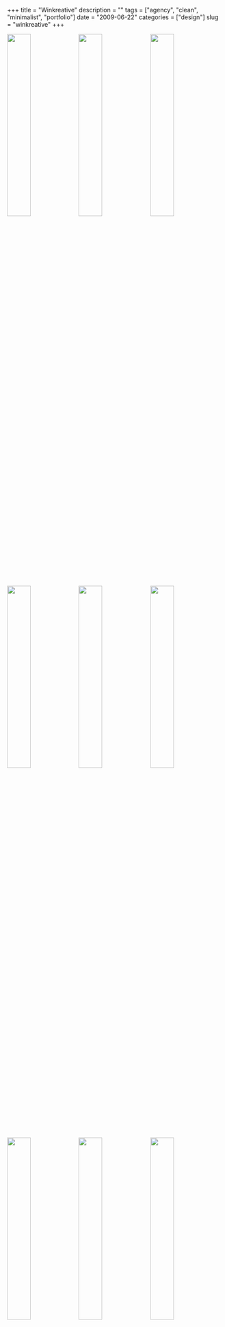 +++
title = "Winkreative"
description = ""
tags = ["agency", "clean", "minimalist", "portfolio"]
date = "2009-06-22"
categories = ["design"]
slug = "winkreative"
+++


<div id="screens-thumbs" class="clearfix mt1-5">
<a href="http://media.konigi.com/design/winkcreative-1.jpg" class="group" rel="group"><img src="http://media.konigi.com/design/winkcreative-1.png" alt="" class="thumb" style="width: 33%; max-width: 33%;padding: 0 1px 1px 0" /></a><a href="http://media.konigi.com/design/winkcreative-2.jpg" class="group" rel="group"><img src="http://media.konigi.com/design/winkcreative-2.png" alt="" class="thumb" style="width: 33%; max-width: 33%;padding: 0 1px 1px 0" /></a><a href="http://media.konigi.com/design/winkcreative-3.jpg" class="group" rel="group"><img src="http://media.konigi.com/design/winkcreative-3.png" alt="" class="thumb" style="width: 33%; max-width: 33%;padding: 0 1px 1px 0" /></a><a href="http://media.konigi.com/design/winkcreative-4.jpg" class="group" rel="group"><img src="http://media.konigi.com/design/winkcreative-4.png" alt="" class="thumb" style="width: 33%; max-width: 33%;padding: 0 1px 1px 0" /></a><a href="http://media.konigi.com/design/winkcreative-5.jpg" class="group" rel="group"><img src="http://media.konigi.com/design/winkcreative-5.png" alt="" class="thumb" style="width: 33%; max-width: 33%;padding: 0 1px 1px 0" /></a><a href="http://media.konigi.com/design/winkcreative-6.jpg" class="group" rel="group"><img src="http://media.konigi.com/design/winkcreative-6.png" alt="" class="thumb" style="width: 33%; max-width: 33%;padding: 0 1px 1px 0" /></a><a href="http://media.konigi.com/design/winkcreative-7.jpg" class="group" rel="group"><img src="http://media.konigi.com/design/winkcreative-7.png" alt="" class="thumb" style="width: 33%; max-width: 33%;padding: 0 1px 1px 0" /></a><a href="http://media.konigi.com/design/winkcreative-8.jpg" class="group" rel="group"><img src="http://media.konigi.com/design/winkcreative-8.png" alt="" class="thumb" style="width: 33%; max-width: 33%;padding: 0 1px 1px 0" /></a><a href="http://media.konigi.com/design/winkcreative-9.jpg" class="group" rel="group"><img src="http://media.konigi.com/design/winkcreative-9.png" alt="" class="thumb" style="width: 33%; max-width: 33%;padding: 0 1px 1px 0" /></a>
</div>   
<p>Winkreative's site is a minimalist site that feels like it makes a few design references to elements of <a href="monocle.html">Monocle</a> site they designed for the magazine. I like the clean main content pages, the bento box lay out on some portfolio pages, and the intuitive navigation and portfolio filtering. </p>
<p><a href="http://www.winkreative.com/">http://www.winkreative.com/</a></p>  
